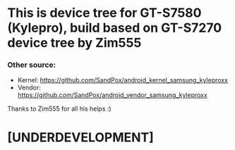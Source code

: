 # This is device tree for GT-S7580 (Kylepro), build based on GT-S7270 device tree by Zim555

### Other source:
* Kernel: https://github.com/SandPox/android_kernel_samsung_kyleproxx
* Vendor: https://github.com/SandPox/android_vendor_samsung_kyleproxx

Thanks to Zim555 for all his helps :)

# [UNDERDEVELOPMENT]